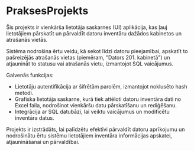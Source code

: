 # PraksesProjekts
Šis projekts ir vienkārša lietotāja saskarnes (UI) aplikācija, kas ļauj lietotājiem pārskatīt un pārvaldīt datoru inventāru dažādos kabinetos un atrašanās vietās.

Sistēma nodrošina ērtu veidu, kā sekot līdzi datoru pieejamībai, apskatīt to pašreizējās atrašanās vietas (piemēram, "Dators 201. kabinetā") un atjaunināt to statusu vai atrašanās vietu, izmantojot SQL vaicājumus.

Galvenās funkcijas:
- Lietotāju autentifikācija ar šifrētām parolēm, izmantojot noklusēto hash metodi.
- Grafiska lietotāja saskarne, kurā tiek attēloti datoru inventāra dati no Excel faila, nodrošinot vienkāršu datu pārskatīšanu un rediģēšanu.
- Integrācija ar SQL datubāzi, lai veiktu vaicājumus un modificētu inventāra datus.

Projekts ir izstrādāts, lai palīdzētu efektīvi pārvaldīt datoru aprīkojumu un nodrošinātu ērtu sistēmu lietotājiem inventāra informācijas apskatei, atjaunināšanai un pārvaldībai.
